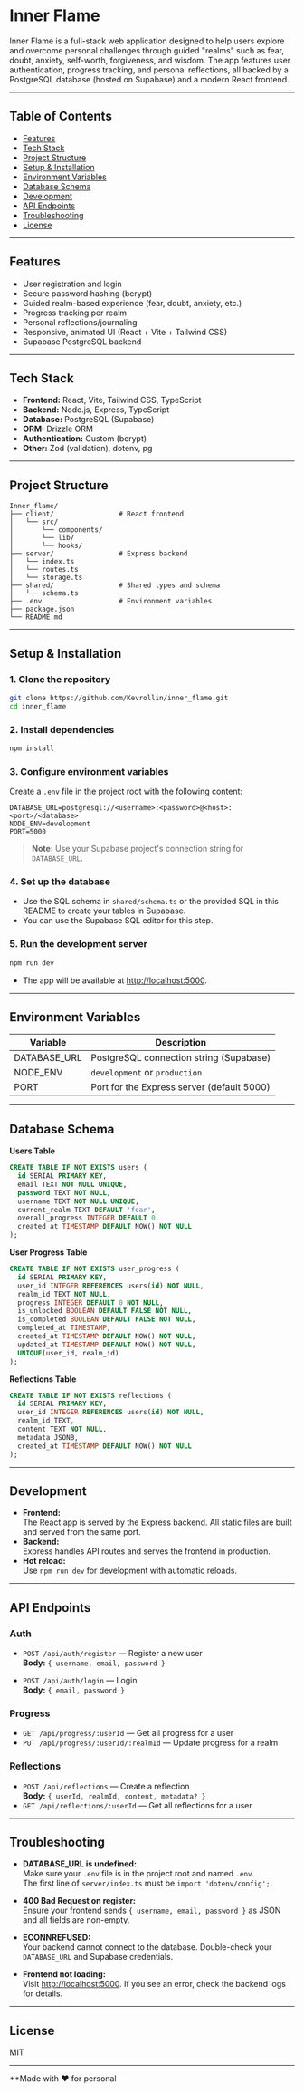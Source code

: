 # Inner Flame

Inner Flame is a full-stack web application designed to help users explore and overcome personal challenges through guided "realms" such as fear, doubt, anxiety, self-worth, forgiveness, and wisdom. The app features user authentication, progress tracking, and personal reflections, all backed by a PostgreSQL database (hosted on Supabase) and a modern React frontend.

---

## Table of Contents

- [Features](#features)
- [Tech Stack](#tech-stack)
- [Project Structure](#project-structure)
- [Setup & Installation](#setup--installation)
- [Environment Variables](#environment-variables)
- [Database Schema](#database-schema)
- [Development](#development)
- [API Endpoints](#api-endpoints)
- [Troubleshooting](#troubleshooting)
- [License](#license)

---

## Features

- User registration and login
- Secure password hashing (bcrypt)
- Guided realm-based experience (fear, doubt, anxiety, etc.)
- Progress tracking per realm
- Personal reflections/journaling
- Responsive, animated UI (React + Vite + Tailwind CSS)
- Supabase PostgreSQL backend

---

## Tech Stack

- **Frontend:** React, Vite, Tailwind CSS, TypeScript
- **Backend:** Node.js, Express, TypeScript
- **Database:** PostgreSQL (Supabase)
- **ORM:** Drizzle ORM
- **Authentication:** Custom (bcrypt)
- **Other:** Zod (validation), dotenv, pg

---

## Project Structure

```
Inner_flame/
├── client/                # React frontend
│   └── src/
│       └── components/
│       └── lib/
│       └── hooks/
├── server/                # Express backend
│   └── index.ts
│   └── routes.ts
│   └── storage.ts
├── shared/                # Shared types and schema
│   └── schema.ts
├── .env                   # Environment variables
├── package.json
└── README.md
```

---

## Setup & Installation

### 1. Clone the repository

```sh
git clone https://github.com/Kevrollin/inner_flame.git
cd inner_flame
```

### 2. Install dependencies

```sh
npm install
```

### 3. Configure environment variables

Create a `.env` file in the project root with the following content:

```
DATABASE_URL=postgresql://<username>:<password>@<host>:<port>/<database>
NODE_ENV=development
PORT=5000
```

> **Note:** Use your Supabase project's connection string for `DATABASE_URL`.

### 4. Set up the database

- Use the SQL schema in `shared/schema.ts` or the provided SQL in this README to create your tables in Supabase.
- You can use the Supabase SQL editor for this step.

### 5. Run the development server

```sh
npm run dev
```

- The app will be available at [http://localhost:5000](http://localhost:5000).

---

## Environment Variables

| Variable      | Description                              |
|---------------|------------------------------------------|
| DATABASE_URL  | PostgreSQL connection string (Supabase)  |
| NODE_ENV      | `development` or `production`            |
| PORT          | Port for the Express server (default 5000)|

---

## Database Schema

**Users Table**
```sql
CREATE TABLE IF NOT EXISTS users (
  id SERIAL PRIMARY KEY,
  email TEXT NOT NULL UNIQUE,
  password TEXT NOT NULL,
  username TEXT NOT NULL UNIQUE,
  current_realm TEXT DEFAULT 'fear',
  overall_progress INTEGER DEFAULT 0,
  created_at TIMESTAMP DEFAULT NOW() NOT NULL
);
```

**User Progress Table**
```sql
CREATE TABLE IF NOT EXISTS user_progress (
  id SERIAL PRIMARY KEY,
  user_id INTEGER REFERENCES users(id) NOT NULL,
  realm_id TEXT NOT NULL,
  progress INTEGER DEFAULT 0 NOT NULL,
  is_unlocked BOOLEAN DEFAULT FALSE NOT NULL,
  is_completed BOOLEAN DEFAULT FALSE NOT NULL,
  completed_at TIMESTAMP,
  created_at TIMESTAMP DEFAULT NOW() NOT NULL,
  updated_at TIMESTAMP DEFAULT NOW() NOT NULL,
  UNIQUE(user_id, realm_id)
);
```

**Reflections Table**
```sql
CREATE TABLE IF NOT EXISTS reflections (
  id SERIAL PRIMARY KEY,
  user_id INTEGER REFERENCES users(id) NOT NULL,
  realm_id TEXT,
  content TEXT NOT NULL,
  metadata JSONB,
  created_at TIMESTAMP DEFAULT NOW() NOT NULL
);
```

---

## Development

- **Frontend:**  
  The React app is served by the Express backend. All static files are built and served from the same port.
- **Backend:**  
  Express handles API routes and serves the frontend in production.
- **Hot reload:**  
  Use `npm run dev` for development with automatic reloads.

---

## API Endpoints

### Auth

- `POST /api/auth/register` — Register a new user  
  **Body:** `{ username, email, password }`

- `POST /api/auth/login` — Login  
  **Body:** `{ email, password }`

### Progress

- `GET /api/progress/:userId` — Get all progress for a user
- `PUT /api/progress/:userId/:realmId` — Update progress for a realm

### Reflections

- `POST /api/reflections` — Create a reflection  
  **Body:** `{ userId, realmId, content, metadata? }`
- `GET /api/reflections/:userId` — Get all reflections for a user

---

## Troubleshooting

- **DATABASE_URL is undefined:**  
  Make sure your `.env` file is in the project root and named `.env`.  
  The first line of `server/index.ts` must be `import 'dotenv/config';`.

- **400 Bad Request on register:**  
  Ensure your frontend sends `{ username, email, password }` as JSON and all fields are non-empty.

- **ECONNREFUSED:**  
  Your backend cannot connect to the database. Double-check your `DATABASE_URL` and Supabase credentials.

- **Frontend not loading:**  
  Visit [http://localhost:5000](http://localhost:5000). If you see an error, check the backend logs for details.

---

## License

MIT

---

**Made with ❤️ for personal